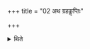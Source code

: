 +++
title = "02 अथ ग्रहकॢप्तिः"

+++

<details><summary>थिते</summary>

2. Now the arrangement of the scoops.  
</details>
